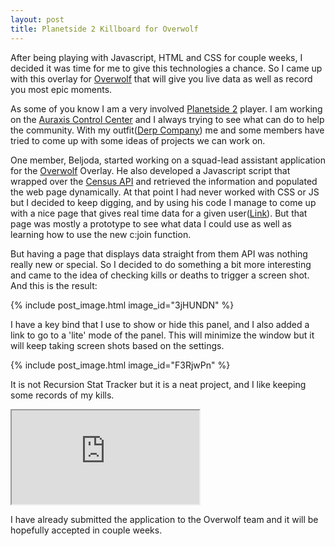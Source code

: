 ```yaml
---
layout: post
title: Planetside 2 Killboard for Overwolf
---
```


After being playing with Javascript, HTML and CSS for couple weeks, I decided it was time for me to give this technologies a chance. So I came up with this overlay for [Overwolf](https://www.overwolf.com/) that will give you live data as well as record you most epic moments.

As some of you know I am a very involved [Planetside 2](https://www.planetside2.com/home) player. I am working on the [Auraxis Control Center](https://play.google.com/store/apps/details?id=com.cesarandres.ps2link) and I always trying to see what can do to help the community. With my outfit([Derp Company](https://derpcompany.com/home/)) me and some members have tried to come up with some ideas of projects we can work on. 

One member, Beljoda, started working on a squad-lead assistant application for the [Overwolf](https://www.overwolf.com/) Overlay. He also developed a Javascript script that wrapped over the [Census API](https://census.soe.com/) and retrieved the information and populated the web page dynamically. At that point I had never worked with CSS or JS but I decided to keep digging, and by using his code I manage to come up with a nice page that gives real time data for a given user([Link](https://ndacm.org/~ramirezs/sla/Player_Dashboard.html)). But that page was mostly a prototype to see what data I could use as well as learning how to use the new c:join function.

But having a page that displays data straight from them API was nothing really new or special. So I decided to do something a bit more interesting and came to the idea of checking kills or deaths to trigger a screen shot. And this is the result:

{% include post_image.html image_id="3jHUNDN" %}

I have a key bind that I use to show or hide this panel, and I also added a link to go to a 'lite' mode of the panel. This will minimize the window but it will keep taking screen shots based on the settings.

{% include post_image.html image_id="F3RjwPn" %}

It is not Recursion Stat Tracker but it is a neat project, and I like keeping some records of my kills.

<iframe src="https://imgur.com/a/p6XhQ/embed" class="imgurCatalog" ></iframe>

I have already submitted the application to the Overwolf team and it will be hopefully accepted in couple weeks.
